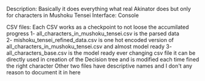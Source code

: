 Description: Basically it does everything what real Akinator does but only for characters in Mushoku Tensei 
Interface: Console

CSV files: Each CSV works as a checkpoint to not loose the accumilated progress 
  1- all_characters_in_mushoku_tensei.csv is the parsed data  
  2- mishoku_tensei_refined_data.csv is one hot encoded version of all_characters_in_mushoku_tensei.csv and almost model ready
  3- all_characters_base.csv is the model ready ever changing csv file it can be directly used in creation of the Decision tree and is modified each time fined the right character
Other two files have descriptive names and I don't any reason to document it in here
